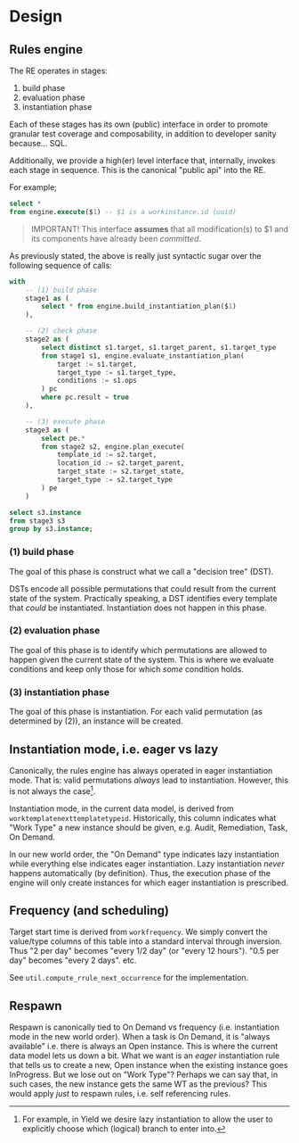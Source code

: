 # Design

## Rules engine

The RE operates in stages:

1. build phase
2. evaluation phase
3. instantiation phase

Each of these stages has its own (public) interface in order to promote granular
test coverage and composability, in addition to developer sanity because... SQL.

Additionally, we provide a high(er) level interface that, internally, invokes
each stage in sequence. This is the canonical "public api" into the RE.

For example;

```sql
select *
from engine.execute($1) -- $1 is a workinstance.id (uuid)
```

> IMPORTANT!
> This interface **assumes** that all modification(s) to $1 and its components
> have already been _committed_.

As previously stated, the above is really just syntactic sugar over the
following sequence of calls:

```sql
with
    -- (1) build phase
    stage1 as (
        select * from engine.build_instantiation_plan($1)
    ),

    -- (2) check phase
    stage2 as (
        select distinct s1.target, s1.target_parent, s1.target_type
        from stage1 s1, engine.evaluate_instantiation_plan(
            target := s1.target,
            target_type := s1.target_type,
            conditions := s1.ops
        ) pc
        where pc.result = true
    ),

    -- (3) execute phase
    stage3 as (
        select pe.*
        from stage2 s2, engine.plan_execute(
            template_id := s2.target,
            location_id := s2.target_parent,
            target_state := s2.target_state,
            target_type := s2.target_type
        ) pe
    )

select s3.instance
from stage3 s3
group by s3.instance;
```

### (1) build phase

The goal of this phase is construct what we call a "decision tree" (DST).

DSTs encode all possible permutations that could result from the current state
of the system. Practically speaking, a DST identifies every template that
_could_ be instantiated. Instantiation does not happen in this phase.

### (2) evaluation phase

The goal of this phase is to identify which permutations are allowed to happen
given the current state of the system. This is where we evaluate conditions and
keep only those for which _some_ condition holds.

### (3) instantiation phase

The goal of this phase is instantiation. For each valid permutation (as
determined by (2)), an instance will be created.

## Instantiation mode, i.e. eager vs lazy

Canonically, the rules engine has always operated in eager instantiation mode.
That is: valid permutations _always_ lead to instantiation. However, this is not
always the case[^1].

Instantiation mode, in the current data model, is derived from
`worktemplatenexttemplatetypeid`. Historically, this column indicates what "Work
Type" a new instance should be given, e.g. Audit, Remediation, Task, On Demand.

In our new world order, the "On Demand" type indicates lazy instantiation while
everything else indicates eager instantiation. Lazy instantiation _never_
happens automatically (by definition). Thus, the execution phase of the engine
will only create instances for which eager instantiation is prescribed.

## Frequency (and scheduling)

Target start time is derived from `workfrequency`. We simply convert the
value/type columns of this table into a standard interval through inversion.
Thus "2 per day" becomes "every 1/2 day" (or "every 12 hours"). "0.5 per day"
becomes "every 2 days". etc.

See `util.compute_rrule_next_occurrence` for the implementation.

## Respawn

Respawn is canonically tied to On Demand vs frequency (i.e. instantiation mode
in the new world order). When a task is On Demand, it is "always available" i.e.
there is always an Open instance. This is where the current data model lets us
down a bit. What we want is an _eager_ instantiation rule that tells us to create
a new, Open instance when the existing instance goes InProgress. But we lose out
on "Work Type"? Perhaps we can say that, in such cases, the new instance gets
the same WT as the previous? This would apply _just_ to respawn rules, i.e.
self referencing rules.

[^1]:
    For example, in Yield we desire lazy instantiation to allow the user to
    explicitly choose which (logical) branch to enter into.
